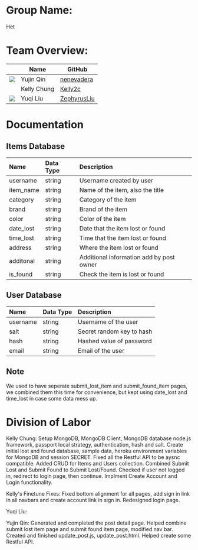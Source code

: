 # Group Name: 
Het

# Team Overview: 
| | Name | GitHub |
| ------------- |------------- | ------------- |
| ![](https://avatars.githubusercontent.com/u/71847172?s=48&v=4) | Yujin Qin | [nenevadera](https://github.com/nenevadera) |
| ![]() | Kelly Chung | [Kelly2c](https://github.com/Kelly2c) |
| ![](https://avatars.githubusercontent.com/u/58710754?s=40&v=4) | Yuqi Liu| [ZephyrusLiu](https://github.com/ZephyrusLiu) |

# Documentation
## Items Database
| Name | Data Type | Description |
| :------------- | :------------- | :------------- |
| username | string | Username created by user |
| item_name | string | Name of the item, also the title |
| category | string | Category of the item |
| brand | string | Brand of the item |
| color | string | Color of the item |
| date_lost | string | Date that the item lost or found |
| time_lost | string | Time that the item lost or found |
| address | string | Where the item lost or found |
| additonal | string | Additional information add by post owner |
| is_found | string | Check the item is lost or found |

## User Database
| Name | Data Type | Description |
| :------------- | :------------- | :------------- |
| username | string | Username of the user |
| salt | string | Secret random key to hash |
| hash | string | Hashed value of password |
| email | string | Email of the user |


## Note 
We used to have seperate submit_lost_item and submit_found_item pages, we combined them this time for convenience, but kept using date_lost and time_lost in case some data mess up.


# Division of Labor
Kelly Chung: Setup MongoDB, MongoDB Client, MongoDB database node.js framework, passport local strategy, authentication, hash and salt.  Create initial lost and found database, sample data, heroku environment variables for MongoDB and session SECRET.  Fixed all the Restful API to be aysnc compatible.  Added CRUD for Items and Users collection.  Combined Submit Lost and Submit Found to Submit Lost/Found.  Checked if user not logged in, redirect to login page, then continue.  Implment Create Account and Login functionality.

Kelly's Finetune Fixes: Fixed bottom alignment for all pages, add sign in link in all navbars and create account link in sign in.  Redesigned login page.

Yuqi Liu:

Yujin Qin: Generated and completed the post detail page. Helped combine submit lost item page and submit found item page, modified nav bar. Created and finished update_post.js, update_post.html. Helped create some Restful API.
